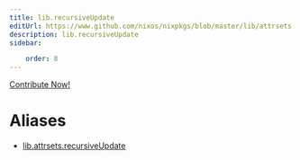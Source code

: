 ```yaml
---
title: lib.recursiveUpdate
editUrl: https://www.github.com/nixos/nixpkgs/blob/master/lib/attrsets.nix#L1068C5
description: lib.recursiveUpdate
sidebar:

    order: 8
---
```


<a href="https://www.github.com/nixos/nixpkgs/blob/master/lib/attrsets.nix#L1068C5">Contribute Now!</a>


# Aliases

- [lib.attrsets.recursiveUpdate](./reference/lib/attrsets/lib-attrsets-recursiveUpdate)


